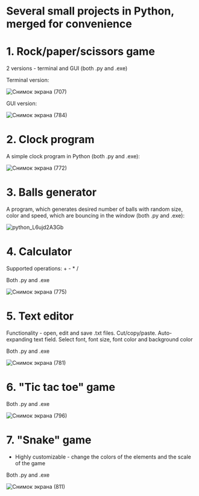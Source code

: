 # Several small projects in Python, merged for convenience

# 1. Rock/paper/scissors game

2 versions - terminal and GUI (both .py and .exe)

Terminal version:

![Снимок экрана (707)](https://user-images.githubusercontent.com/43440389/132217752-6f63a7bb-a0d8-4ab1-bae1-002b40b52ac4.png)

GUI version:

![Снимок экрана (784)](https://user-images.githubusercontent.com/43440389/133589573-0c72cf63-016f-490d-a9b5-d571b343b631.png)

# 2. Clock program

A simple clock program in Python (both .py and .exe):

![Снимок экрана (772)](https://user-images.githubusercontent.com/43440389/133209506-248e9824-10d3-43a5-b41f-1f3fcc92974b.png)

# 3. Balls generator

A program, which generates desired number of balls with random size, color and speed, which are bouncing in the window (both .py and .exe):

![python_L6ujd2A3Gb](https://user-images.githubusercontent.com/43440389/133209841-c6abf339-1374-4999-949d-0d793b8afd61.png)

# 4. Calculator

Supported operations: + - * /

Both .py and .exe

![Снимок экрана (775)](https://user-images.githubusercontent.com/43440389/133270959-94823894-326b-465e-9a30-7e91515019c6.png)

# 5. Text editor

Functionality - open, edit and save .txt files. Cut/copy/paste. Auto-expanding text field. Select font, font size, font color and background color

Both .py and .exe

![Снимок экрана (781)](https://user-images.githubusercontent.com/43440389/133431158-f1e56ebf-5e05-47da-83c1-519000eca08c.png)

# 6. "Tic tac toe" game

Both .py and .exe

![Снимок экрана (796)](https://user-images.githubusercontent.com/43440389/133636843-56dd3daa-eaad-4326-931f-98b40de61f4e.png)

# 7. "Snake" game

- Highly customizable - change the colors of the elements and the scale of the game

Both .py and .exe

![Снимок экрана (811)](https://user-images.githubusercontent.com/43440389/133792584-90bb2921-a553-4529-ac53-1738eed1661f.png)
